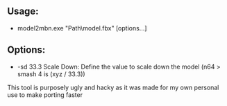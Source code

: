 ##  Usage:
- model2mbn.exe "Path\model.fbx" [options...]

##  Options:
- -sd 33.3  Scale Down: Define the value to scale down the model (n64 > smash 4 is (xyz / 33.3))

This tool is purposely ugly and hacky as it was made for my own personal use to make porting faster
